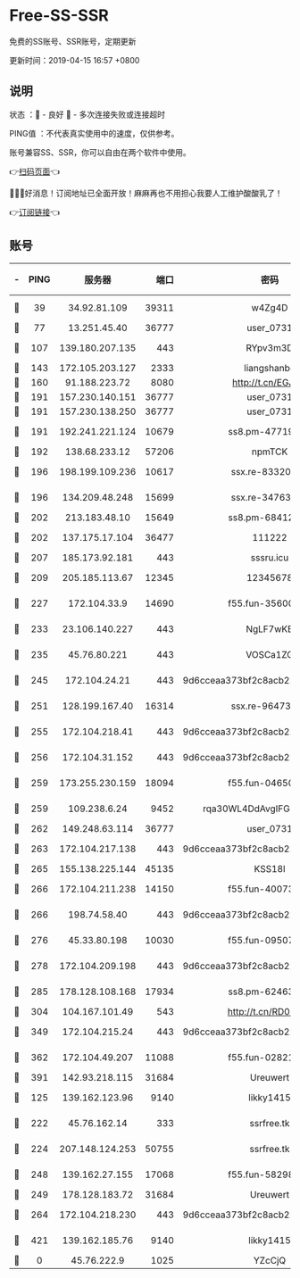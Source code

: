 # Free-SS-SSR

免费的SS账号、SSR账号，定期更新

更新时间：2019-04-15 16:57 +0800

## 说明

状态     ：🙂 - 良好 🙁 - 多次连接失败或连接超时

PING值   ：不代表真实使用中的速度，仅供参考。

账号兼容SS、SSR，你可以自由在两个软件中使用。

👉[扫码页面](https://liesauer.github.io/Free-SS-SSR/)👈

🎉🎉🎉好消息！订阅地址已全面开放！麻麻再也不用担心我要人工维护酸酸乳了！

👉[订阅链接](https://www.liesauer.net/yogurt/subscribe?ACCESS_TOKEN=DAYxR3mMaZAsaqUb)👈

## 账号

|-|PING|服务器|端口|密码|加密方式|区域|
|:----:|:----:|:-----:|-----:|:----:|:----:|:----:|
|🙂|39|34.92.81.109|39311|w4Zg4D|chacha20-ietf|US|
|🙂|77|13.251.45.40|36777|user_0731|chacha20|SG|
|🙂|107|139.180.207.135|443|RYpv3m3D|aes-256-cfb|JP|
|🙂|143|172.105.203.127|2333|liangshanbo|chacha20|JP|
|🙂|160|91.188.223.72|8080|http://t.cn/EGJIyrl|rc4-md5|RU|
|🙂|191|157.230.140.151|36777|user_0731|chacha20|US|
|🙂|191|157.230.138.250|36777|user_0731|chacha20|US|
|🙂|191|192.241.221.124|10679|ss8.pm-47719992|aes-256-cfb|US|
|🙂|192|138.68.233.12|57206|npmTCK|rc4-md5|US|
|🙂|196|198.199.109.236|10617|ssx.re-83320233|aes-256-cfb|US|
|🙂|196|134.209.48.248|15699|ssx.re-34763141|aes-256-cfb|US|
|🙂|202|213.183.48.10|15649|ss8.pm-68412526|rc4-md5|RU|
|🙂|202|137.175.17.104|36477|111222|aes-256-cfb|US|
|🙂|207|185.173.92.181|443|sssru.icu|rc4-md5|RU|
|🙂|209|205.185.113.67|12345|12345678|aes-256-cfb|US|
|🙂|227|172.104.33.9|14690|f55.fun-35600745|aes-256-cfb|SG|
|🙂|233|23.106.140.227|443|NgLF7wKB|aes-256-cfb|US|
|🙂|235|45.76.80.221|443|VOSCa1ZG|aes-256-cfb|DE|
|🙂|245|172.104.24.21|443|9d6cceaa373bf2c8acb22e60b6a58be6|aes-256-cfb|US|
|🙂|251|128.199.167.40|16314|ssx.re-96473928|aes-256-cfb|SG|
|🙂|255|172.104.218.41|443|9d6cceaa373bf2c8acb22e60b6a58be6|aes-256-cfb|US|
|🙂|256|172.104.31.152|443|9d6cceaa373bf2c8acb22e60b6a58be6|aes-256-cfb|US|
|🙂|259|173.255.230.159|18094|f55.fun-04650736|aes-256-cfb|US|
|🙂|259|109.238.6.24|9452|rqa30WL4DdAvgIFG6Fs3znzTa|aes-256-cfb|FR|
|🙂|262|149.248.63.114|36777|user_0731|chacha20|CA|
|🙂|263|172.104.217.138|443|9d6cceaa373bf2c8acb22e60b6a58be6|aes-256-cfb|US|
|🙂|265|155.138.225.144|45135|KSS18l|rc4-md5|US|
|🙂|266|172.104.211.238|14150|f55.fun-40073932|aes-256-cfb|US|
|🙂|266|198.74.58.40|443|9d6cceaa373bf2c8acb22e60b6a58be6|aes-256-cfb|US|
|🙂|276|45.33.80.198|10030|f55.fun-09507611|aes-256-cfb|US|
|🙂|278|172.104.209.198|443|9d6cceaa373bf2c8acb22e60b6a58be6|aes-256-cfb|US|
|🙂|285|178.128.108.168|17934|ss8.pm-62463695|aes-256-cfb|SG|
|🙂|304|104.167.101.49|543|http://t.cn/RD0D7sx|rc4-md5|CA|
|🙂|349|172.104.215.24|443|9d6cceaa373bf2c8acb22e60b6a58be6|aes-256-cfb|US|
|🙂|362|172.104.49.207|11088|f55.fun-02821089|aes-256-cfb|SG|
|🙂|391|142.93.218.115|31684|Ureuwert|chacha20|IN|
|🙂|125|139.162.123.96|9140|likky1415|aes-256-cfb|JP|
|🙂|222|45.76.162.14|333|ssrfree.tk|aes-256-cfb|SG|
|🙂|224|207.148.124.253|50755|ssrfree.tk|aes-256-cfb|SG|
|🙂|248|139.162.27.155|17068|f55.fun-58298505|aes-256-cfb|SG|
|🙂|249|178.128.183.72|31684|Ureuwert|chacha20|US|
|🙂|264|172.104.218.230|443|9d6cceaa373bf2c8acb22e60b6a58be6|aes-256-cfb|US|
|🙂|421|139.162.185.76|9140|likky1415|aes-256-cfb|DE|
|🙁|0|45.76.222.9|1025|YZcCjQ|rc4-md5|JP|
